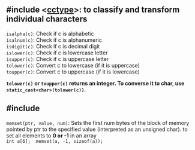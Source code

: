 ## #include <[cctype](https://cplusplus.com/reference/cctype/)>: to classify and transform individual characters

`isalpha(c)`: Check if c is alphabetic <br>
`isalnum(c)`: Check if c is alphanumeric <br>
`isdigit(c)`: Check if c is decimal digit <br>
`islower(c)`: Check if c is lowercase letter <br>
`isupper(c)`:	Check if c is uppercase letter <br>
`tolower(c)`: Convert c to lowercase (if it is uppercase) <br>
`toupper(c)`: Convert c to uppercase (if it is lowercase) <br>

**`tolower(c)` or `toupper(c)` returns an integer. To converse it to char, use `static_cast<char>(tolower(c))`.**

## #include <cstring>
`memset(ptr, value, num)`: Sets the first num bytes of the block of memory pointed by ptr to the specified value (interpreted as an unsigned char).
to set all elements to **0 or -1** in an array <br>
`int a[6]; 
memset(a, -1, sizeof(a)); `
